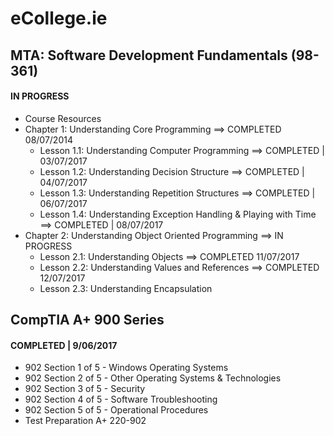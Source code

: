 # eCollege.ie

## MTA: Software Development Fundamentals (98-361)
#### IN PROGRESS
* Course Resources
* Chapter 1: Understanding Core Programming ==> COMPLETED 08/07/2014
  * Lesson 1.1: Understanding Computer Programming ==> COMPLETED | 03/07/2017
  * Lesson 1.2: Understanding Decision Structure ==> COMPLETED | 04/07/2017
  * Lesson 1.3: Understanding Repetition Structures ==> COMPLETED | 06/07/2017
  * Lesson 1.4: Understanding Exception Handling & Playing with Time ==> COMPLETED | 08/07/2017
* Chapter 2: Understanding Object Oriented Programming ==> IN PROGRESS
  * Lesson 2.1: Understanding Objects ==> COMPLETED 11/07/2017
  * Lesson 2.2: Understanding Values and References ==> COMPLETED 12/07/2017
  * Lesson 2.3: Understanding Encapsulation
  

## CompTIA A+ 900 Series
#### COMPLETED | 9/06/2017
* 902 Section 1 of 5 - Windows Operating Systems
* 902 Section 2 of 5 - Other Operating Systems & Technologies
* 902 Section 3 of 5 - Security
* 902 Section 4 of 5 - Software Troubleshooting
* 902 Section 5 of 5 - Operational Procedures
* Test Preparation A+ 220-902
